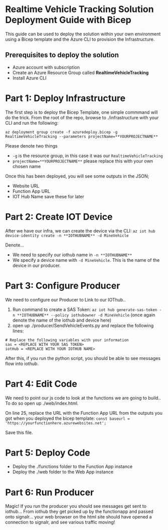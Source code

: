 # Realtime Vehicle Tracking Solution Deployment Guide with Bicep
This guide can be used to  deploy the solution within your own environment using a Bicep template and the Azure CLI to provision the Infrastructure.

## Prerequisites to deploy the solution
* Azure account with subscription
* Create an Azure Resource Group called **RealtimeVehicleTracking**
* Install Azure CLI

# Part 1: Deploy Infrastructure
The first step is to deploy the Bicep Template, one simple commmand will do the trick. From the root of the repo, browse to ./infrastructure with your CLI and run the following:

`az deployment group create -f azuredeploy.bicep -g RealtimeVehicleTracking --parameters projectName=**YOURPROJECTNAME**`

Please denote two things
- `-g` is the resource group, in this case it was our `RealtimeVehicleTracking`
- `projectName=**YOURPROJECTNAME**` please replace this with your own chosen name


Once this has been deployed, you will see some outputs in the JSON;
- Website URL
- Function App URL 
- IOT Hub Name
save these for later

# Part 2: Create IOT Device
After we have our infra, we can create the device via the CLI:
`az iot hub device-identity create -n **IOTHUBNAME** -d MineVehicle`

Denote...
-  We need to specify our iothub name in `-n **IOTHUBNAME**`
- We specify a device name with `-d MineVehicle`. This is the name of the device in our producer.


# Part 3: Configure Producer
We need to configure our Producer to Link to our IOThub.. 

1. Run command to create a SAS Token: `az iot hub generate-sas-token -n **IOTHUBNAME** --policy iothubowner -d MineVehicle` (once again denote the name of the iothub and device here)
2. open up ./producer/SendVehicleEvents.py and replace the following lines:
```
# Replace the following variables with your information
sas = <REPLACE WITH YOUR SAS TOKEN>
iotHub = <REPLACE WITH YOUR IOTHUB NAME>
```

After this, if you run the python script, you should be able to see messages flow into iothub.


# Part 4: Edit Code
We need to point our js code to look at the functions we are going to build.. To do so open up ./web/index.html.

On line 25, replace the URL with the Function App URL from the outputs you got when you deployed the bicep template: `const baseurl = 'https://yourfunctionhere.azurewebsites.net';`

Save this file.


# Part 5: Deploy Code
- Deploy the ./functions folder to the Function App instance
- Deploy the ./web folder to the Web App instance



# Part 6: Run Producer
Magic! If you run the producer you should see messages get sent to iothub... From iothub they get picked up by the functionapp and passed onto signalr... your web browser on the html site should have opened a connection to signalr, and see various traffic moving!
